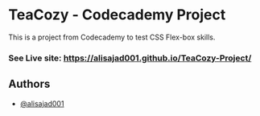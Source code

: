 
# TeaCozy - Codecademy Project

This is a project from Codecademy to test CSS Flex-box skills.

### See Live site: https://alisajad001.github.io/TeaCozy-Project/

## Authors

- [@alisajad001](https://github.com/alisajad001)
